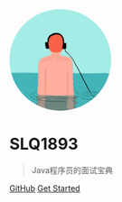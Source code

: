 <img src="./media/icon.jpg" style="width: 180px; border-radius: 50%">

# SLQ1893

> Java程序员的面试宝典

[GitHub](https://github.com/SLQ1893/SLQ1893.github.io)
[Get Started](/README)